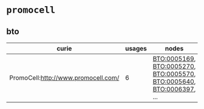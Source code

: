 # `promocell`

## bto

| curie                               |   usages | nodes                                                                                                                                                                                                                                                                                                      |
|-------------------------------------|----------|------------------------------------------------------------------------------------------------------------------------------------------------------------------------------------------------------------------------------------------------------------------------------------------------------------|
| PromoCell:http://www.promocell.com/ |        6 | [BTO:0005169](http://purl.obolibrary.org/obo/BTO_0005169), [BTO:0005270](http://purl.obolibrary.org/obo/BTO_0005270), [BTO:0005570](http://purl.obolibrary.org/obo/BTO_0005570), [BTO:0005640](http://purl.obolibrary.org/obo/BTO_0005640), [BTO:0006397](http://purl.obolibrary.org/obo/BTO_0006397), ... |


